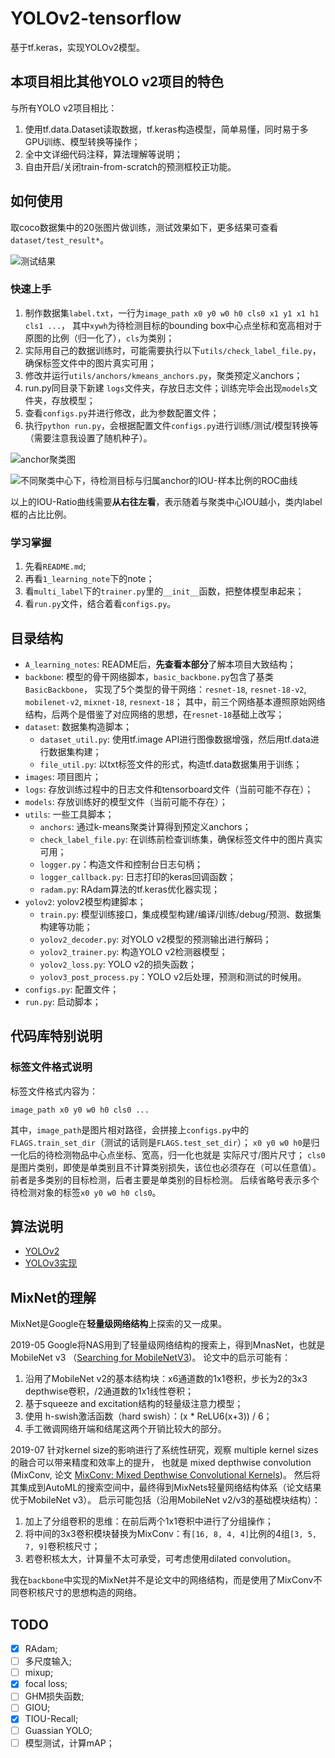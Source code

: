 # YOLOv2-tensorflow

基于tf.keras，实现YOLOv2模型。

## 本项目相比其他YOLO v2项目的特色

与所有YOLO v2项目相比：
1. 使用tf.data.Dataset读取数据，tf.keras构造模型，简单易懂，同时易于多GPU训练、模型转换等操作；
1. 全中文详细代码注释，算法理解等说明；
1. 自由开启/关闭train-from-scratch的预测框校正功能。

## 如何使用

取coco数据集中的20张图片做训练，测试效果如下，更多结果可查看`dataset/test_result*`。

![测试结果](./dataset/test_result/000004.jpg)

### 快速上手

1. 制作数据集`label.txt`，一行为`image_path x0 y0 w0 h0 cls0 x1 y1 x1 h1 cls1 ...`，
其中`xywh`为待检测目标的bounding box中心点坐标和宽高相对于原图的比例（归一化了），`cls`为类别；
1. 实际用自己的数据训练时，可能需要执行以下`utils/check_label_file.py`，确保标签文件中的图片真实可用；
1. 修改并运行`utils/anchors/kmeans_anchors.py`，聚类预定义anchors；
1. run.py同目录下新建 `logs`文件夹，存放日志文件；训练完毕会出现`models`文件夹，存放模型；
1. 查看`configs.py`并进行修改，此为参数配置文件；
1. 执行`python run.py`，会根据配置文件`configs.py`进行训练/测试/模型转换等（需要注意我设置了随机种子）。

![anchor聚类图](./images/k-menas++anchors.png)

![不同聚类中心下，待检测目标与归属anchor的IOU-样本比例的ROC曲线](./images/IOU-Ratio-curve.png)

以上的IOU-Ratio曲线需要**从右往左看**，表示随着与聚类中心IOU越小，类内label框的占比比例。

### 学习掌握

1. 先看`README.md`;
2. 再看`1_learning_note`下的note；
3. 看`multi_label`下的`trainer.py`里的`__init__`函数，把整体模型串起来；
4. 看`run.py`文件，结合着看`configs.py`。

## 目录结构

- `A_learning_notes`: README后，**先查看本部分**了解本项目大致结构；
- `backbone`: 模型的骨干网络脚本，`basic_backbone.py`包含了基类`BasicBackbone`，
实现了5个类型的骨干网络：`resnet-18`, `resnet-18-v2`, `mobilenet-v2`, `mixnet-18`, `resnext-18`；
其中，前三个网络基本遵照原始网络结构，后两个是借鉴了对应网络的思想，在`resnet-18`基础上改写；
- `dataset`: 数据集构造脚本；
    - `dataset_util.py`: 使用tf.image API进行图像数据增强，然后用tf.data进行数据集构建；
    - `file_util.py`: 以txt标签文件的形式，构造tf.data数据集用于训练；
- `images`: 项目图片；
- `logs`: 存放训练过程中的日志文件和tensorboard文件（当前可能不存在）；
- `models`: 存放训练好的模型文件（当前可能不存在）；
- `utils`: 一些工具脚本；
    - `anchors`: 通过k-means聚类计算得到预定义anchors；
    - `check_label_file.py`: 在训练前检查训练集，确保标签文件中的图片真实可用；
    - `logger.py`：构造文件和控制台日志句柄；
    - `logger_callback.py`: 日志打印的keras回调函数；
    - `radam.py`: RAdam算法的tf.keras优化器实现；
- `yolov2`: yolov2模型构建脚本；
    - `train.py`: 模型训练接口，集成模型构建/编译/训练/debug/预测、数据集构建等功能；
    - `yolov2_decoder.py`: 对YOLO v2模型的预测输出进行解码；
    - `yolov2_trainer.py`: 构造YOLO v2检测器模型；
    - `yolov2_loss.py`: YOLO v2的损失函数；
    - `yolov3_post_process.py`：YOLO v2后处理，预测和测试的时候用。
- `configs.py`: 配置文件；
- `run.py`: 启动脚本；


## 代码库特别说明

### 标签文件格式说明

标签文件格式内容为：
```
image_path x0 y0 w0 h0 cls0 ...
```
其中，`image_path`是图片相对路径，会拼接上`configs.py`中的`FLAGS.train_set_dir`（测试的话则是`FLAGS.test_set_dir`）；
`x0 y0 w0 h0`是归一化后的待检测物品中心点坐标、宽高，归一化也就是 实际尺寸/图片尺寸；
`cls0`是图片类别，即使是单类别且不计算类别损失，该位也必须存在（可以任意值）。
前者是多类别的目标检测，后者主要是单类别的目标检测。
后续省略号表示多个待检测对象的标签`x0 y0 w0 h0 cls0`。

## 算法说明

- [YOLOv2](https://zheng-yuwei.github.io/2018/10/03/4_YOLOv2/)
- [YOLOv3实现](https://github.com/zheng-yuwei/YOLOv3-tensorflow)

## MixNet的理解

MixNet是Google在**轻量级网络结构**上探索的又一成果。

2019-05 Google将NAS用到了轻量级网络结构的搜索上，得到MnasNet，也就是MobileNet v3
（[Searching for MobileNetV3](https://arxiv.org/abs/1905.02244?context=cs))。
论文中的启示可能有：
1. 沿用了MobileNet v2的基本结构块：x6通道数的1x1卷积，步长为2的3x3 depthwise卷积，/2通道数的1x1线性卷积；
1. 基于squeeze and excitation结构的轻量级注意力模型；
1. 使用 h-swish激活函数（hard swish）：(x * ReLU6(x+3)) / 6；
1. 手工微调网络开端和结尾这两个开销比较大的部分。

2019-07 针对kernel size的影响进行了系统性研究，观察 multiple kernel sizes 的融合可以带来精度和效率上的提升，
也就是 mixed depthwise convolution (MixConv,
论文 [MixConv: Mixed Depthwise Convolutional Kernels](https://arxiv.org/abs/1907.09595))。
然后将其集成到AutoML的搜索空间中，最终得到MixNets轻量网络结构体系（论文结果优于MobileNet v3）。
启示可能包括（沿用MobileNet v2/v3的基础模块结构）：
1. 加上了分组卷积的思维：在前后两个1x1卷积中进行了分组操作；
1. 将中间的3x3卷积模块替换为MixConv：有`[16, 8, 4, 4]`比例的4组`[3, 5, 7, 9]`卷积核尺寸；
1. 若卷积核太大，计算量不太可承受，可考虑使用dilated convolution。

我在`backbone`中实现的MixNet并不是论文中的网络结构，而是使用了MixConv不同卷积核尺寸的思想构造的网络。

## TODO

- [x] RAdam;
- [ ] 多尺度输入;
- [ ] mixup;
- [x] focal loss;
- [ ] GHM损失函数;
- [ ] GIOU;
- [x] TIOU-Recall;
- [ ] Guassian YOLO;
- [ ] 模型测试，计算mAP；
